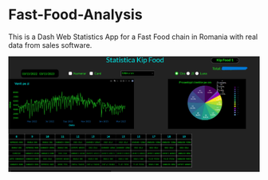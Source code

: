 # Fast-Food-Analysis
This is a Dash Web Statistics App for a Fast Food chain in Romania with real data from sales software.
<p align="center">
  <img src="Fast Food Analysis/Plots/github fast food photo.png" width="800" title="hover text">
</p>
